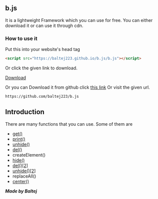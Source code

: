 ## b.js
It is a lightweight Framework which you can use for free. You can either download it or can use it through cdn.
### How to use it
Put this into your website's head tag
```markdown
<script src="https://baltej223.github.io/b.js/b.js"></script>
```
Or click the given link to download.

[Download](https://github.com/baltej223/b.js/blob/gh-pages/b.js-main.zip?raw=true)

Or you can Download it from github click [this link](https://github.com/baltej223/b.js) Or visit the given url.
```markdown
https://github.com/baltej223/b.js
```
## Introduction 

There are many functions that you can use. Some of them are 

- [get()](https://baltej223.github.io/b.js/get)
- [print()](https://baltej223.github.io/b.js/print)
- [unhide()](https://baltej223.github.io/b.js/unhide)
- [del()](https://baltej223.github.io/b.js/del)
- createElement()
- [hide()](https://baltej223.github.io/b.js/hide)
- [del()[2]](https://baltej223.github.io/b.js/del)
- [unhide()[2]](https://baltej223.github.io/b.js/unhide)
- replaceAll()
- [center()](https://baltej223.github.io/b.js/center)






***Made by Baltej***

